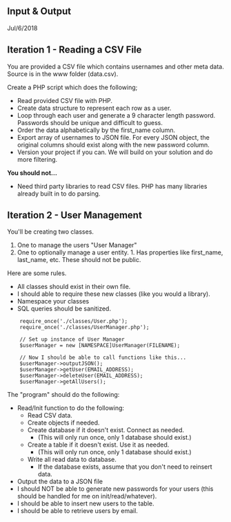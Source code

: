 
## Input & Output

  Jul/6/2018


  ## Iteration 1 - Reading a CSV File

  You are provided a CSV file which contains usernames and other meta data. Source is in the www folder (data.csv).

  Create a PHP script which does the following;

  - Read provided CSV file with PHP.
  - Create data structure to represent each row as a user.
  - Loop through each user and generate a 9 character length password. Passwords should be unique and difficult to guess.
  - Order the data alphabetically by the first_name column.
  - Export array of usernames to JSON file. For every JSON object, the original columns should exist along with the new password column.
  - Version your project if you can. We will build on your solution and do more filtering.

  **You should not...**

  - Need third party libraries to read CSV files. PHP has many libraries already built in to do parsing.


  ## Iteration 2 - User Management

  You'll be creating two classes.

  1. One to manage the users "User Manager"
  2. One to optionally manage a user entity.
    1. Has properties like first_name, last_name, etc. These should not be public.

  Here are some rules.

  - All classes should exist in their own file.
  - I should able to require these new classes (like you would a library).
  - Namespace your classes
  - SQL queries should be sanitized.

  ```
      require_once('./classes/User.php');
      require_once('./classes/UserManager.php');

      // Set up instance of User Manager
      $userManager = new [NAMESPACE]UserManager(FILENAME);

      // Now I should be able to call functions like this...
      $userManager->outputJSON();
      $userManager->getUser(EMAIL_ADDRESS);
      $userManager->deleteUser(EMAIL_ADDRESS);
      $userManager->getAllUsers();
  ```

  The "program" should do the following:

  - Read/Init function to do the following:
    - Read CSV data.
    - Create objects if needed.
    - Create database if it doesn't exist. Connect as needed.
      - (This will only run once, only 1 database should exist.)
    - Create a table if it doesn't exist. Use it as needed.
      - (This will only run once, only 1 database should exist.)
    - Write all read data to database.
      - If the database exists, assume that you don't need to reinsert data.
  - Output the data to a JSON file
  - I should NOT be able to generate new passwords for your users (this should be handled for me on init/read/whatever).
  - I should be able to insert new users to the table.
  - I should be able to retrieve users by email.
